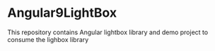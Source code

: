 # Angular9LightBox
This repository contains Angular lightbox library and demo project to consume the lighbox library
